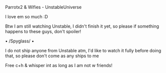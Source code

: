  Parrotx2 & Wifies - UnstableUniverse

  I love em so much :D 

  Btw I am still watching Unstable, I didn't finish it yet, so please if something happens to these guys, don't spoiler!

 • /Spyglass/ •

 I do not ship anyone from Unstable atm, I'd like to watch it fully before doing that, so please don't come as any ships to me

  Free c+h & whisper int as long as I am not w friends!
